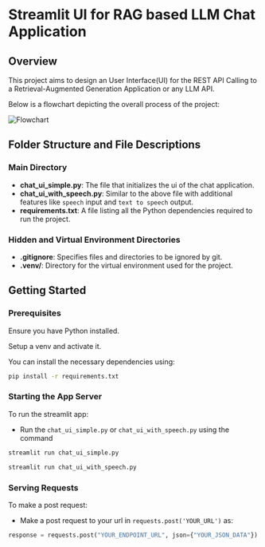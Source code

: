 # Streamlit UI for RAG based LLM Chat Application

## Overview
This project aims to design an User Interface(UI) for the REST API Calling to a Retrieval-Augmented Generation Application or any LLM API.

Below is a flowchart depicting the overall process of the project:

![Flowchart](images/Flowchart3.png)

## Folder Structure and File Descriptions
### Main Directory

- **chat_ui_simple.py**: The file that initializes the ui of the chat application.
- **chat_ui_with_speech.py**: Similar to the above file with additional features like `speech` input and  `text to speech` output.
- **requirements.txt**: A file listing all the Python dependencies required to run the project.


### Hidden and Virtual Environment Directories

- **.gitignore**: Specifies files and directories to be ignored by git.
- **.venv/**: Directory for the virtual environment used for the project.

## Getting Started

### Prerequisites

Ensure you have Python installed.

Setup a venv and activate it.

You can install the necessary dependencies using:

```bash
pip install -r requirements.txt
```

### Starting the App Server
To run the streamlit app:
-  Run the `chat_ui_simple.py` or  `chat_ui_with_speech.py` using the command 
```python 
streamlit run chat_ui_simple.py

``` 
```python 
streamlit run chat_ui_with_speech.py

```
### Serving Requests 
To make a post request:
- Make a post request to your url in `requests.post('YOUR_URL')` as:
```Python
response = requests.post("YOUR_ENDPOINT_URL", json={"YOUR_JSON_DATA"})
```
